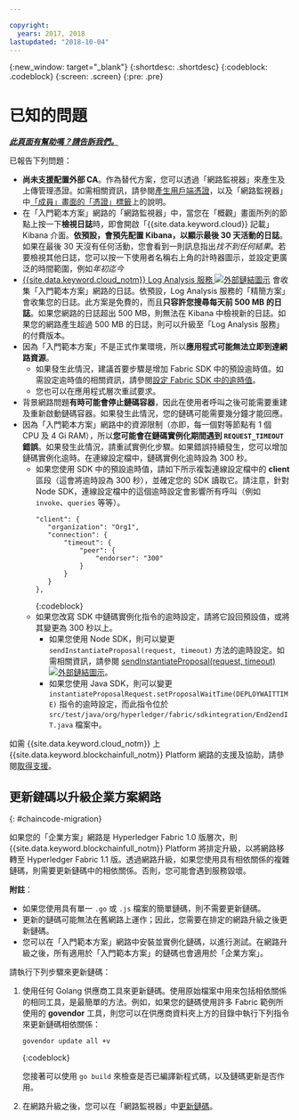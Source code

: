 ```yaml
---

copyright:
  years: 2017, 2018
lastupdated: "2018-10-04"
---
```


{:new_window: target="_blank"}
{:shortdesc: .shortdesc}
{:codeblock: .codeblock}
{:screen: .screen}
{:pre: .pre}


# 已知的問題


***[此頁面有幫助嗎？請告訴我們。](https://www.surveygizmo.com/s3/4501493/IBM-Blockchain-Documentation)***


已報告下列問題：
- **尚未支援配置外部 CA**。作為替代方案，您可以透過「網路監視器」來產生及上傳管理憑證。如需相關資訊，請參閱[產生用戶端憑證](v10_application.html#enroll-app)，以及「網路監視器」中[「成員」畫面的「憑證」標籤](v10_dashboard.html#members)上的說明。
- 在「入門範本方案」網路的「網路監視器」中，當您在「概觀」畫面所列的節點上按一下**檢視日誌**時，即會開啟「{{site.data.keyword.cloud}} 記載」Kibana 介面。**依預設，會預先配置 Kibana，以顯示最後 30 天活動的日誌**。如果在最後 30 天沒有任何活動，您會看到一則訊息指出*找不到任何結果*。若要檢視其他日誌，您可以按一下使用者名稱右上角的計時器圖示，並設定更廣泛的時間範圍，例如*年初迄今*
- [{{site.data.keyword.cloud_notm}} Log Analysis 服務 ![外部鏈結圖示](images/external_link.svg "外部鏈結圖示")](https://console.bluemix.net/catalog/services/log-analysis) 會收集「入門範本方案」網路的日誌。依預設，Log Analysis 服務的「精簡方案」會收集您的日誌。此方案是免費的，而且**只容許您搜尋每天前 500 MB 的日誌**。如果您網路的日誌超出 500 MB，則無法在 Kibana 中檢視新的日誌。如果您的網路產生超過 500 MB 的日誌，則可以升級至「Log Analysis 服務」的付費版本。
- 因為「入門範本方案」不是正式作業環境，所以**應用程式可能無法立即到達網路資源**。
  - 如果發生此情況，建議首要步驟是增加 Fabric SDK 中的預設逾時值。如需設定逾時值的相關資訊，請參閱[設定 Fabric SDK 中的逾時值](v10_application.html#set-timeout-in-sdk)。
  - 您也可以在應用程式層次重試要求。
- 背景網路問題**有時可能會停止鏈碼容器**，因此在使用者呼叫之後可能需要重建及重新啟動鏈碼容器。如果發生此情況，您的鏈碼可能需要幾分鐘才能回應。
- 因為「入門範本方案」網路中的資源限制（亦即，每一個對等節點有 1 個 CPU 及 4 Gi RAM），所以**您可能會在鏈碼實例化期間遇到 `REQUEST_TIMEOUT` 錯誤**。如果發生此情況，請重試實例化步驟。如果錯誤持續發生，您可以增加鏈碼實例化逾時。在連線設定檔中，鏈碼實例化逾時設為 300 秒。
  - 如果您使用 SDK 中的預設逾時值，請如下所示複製連線設定檔中的 **client** 區段（這會將逾時設為 300 秒），並確定您的 SDK 讀取它。請注意，針對 Node SDK，連線設定檔中的這個逾時設定會影響所有呼叫（例如 `invoke`、`queries` 等等）。
    ```
    "client": {
       "organization": "Org1",
       "connection": {
           "timeout": {
               "peer": {
                   "endorser": "300"
               }
           }
       }
    },
    ```
    {:codeblock}
  - 如果您改寫 SDK 中鏈碼實例化指令的逾時設定，請將它設回預設值，或將其變更為 300 秒以上。
    - 如果您使用 Node SDK，則可以變更 `sendInstantiateProposal(request, timeout)` 方法的逾時設定。如需相關資訊，請參閱 [sendInstantiateProposal(request, timeout) ![外部鏈結圖示](images/external_link.svg "外部鏈結圖示")](https://fabric-sdk-node.github.io/Channel.html#sendInstantiateProposal)。
    - 如果您使用 Java SDK，則可以變更 `instantiateProposalRequest.setProposalWaitTime(DEPLOYWAITTIME)` 指令的逾時設定，而此指令位於 `src/test/java/org/hyperledger/fabric/sdkintegration/End2endIT.java` 檔案中。

如需 {{site.data.keyword.cloud_notm}} 上 {{site.data.keyword.blockchainfull_notm}} Platform 網路的支援及協助，請參閱[取得支援](ibmblockchain_support.html)。


## 更新鏈碼以升級企業方案網路
{: #chaincode-migration}

如果您的「企業方案」網路是 Hyperledger Fabric 1.0 版層次，則 {{site.data.keyword.blockchainfull_notm}} Platform 將排定升級，以將網路移轉至 Hyperledger Fabric 1.1 版。透過網路升級，如果您使用具有相依關係的複雜鏈碼，則需要更新鏈碼中的相依關係。否則，您可能會遇到服務毀壞。

**附註**：
- 如果您使用具有單一 `.go` 或 `.js` 檔案的簡單鏈碼，則不需要更新鏈碼。
- 更新的鏈碼可能無法在舊網路上運作；因此，您需要在排定的網路升級之後更新鏈碼。
- 您可以在「入門範本方案」網路中安裝並實例化鏈碼，以進行測試。在網路升級之後，所有適用於「入門範本方案」的鏈碼也會適用於「企業方案」。

請執行下列步驟來更新鏈碼：
1. 使用任何 Golang 供應商工具來更新鏈碼。使用原始檔案中用來包括相依關係的相同工具，是最簡單的方法。例如，如果您的鏈碼使用許多 Fabric 範例所使用的 **govendor** 工具，則您可以在供應商資料夾上方的目錄中執行下列指令來更新鏈碼相依關係：
    ```
    govendor update all +v
    ```
    {:codeblock}

    您接著可以使用 `go build` 來檢查是否已編譯新程式碼，以及鏈碼更新是否作用。

2. 在網路升級之後，您可以在「網路監視器」中[更新鏈碼](howto/install_instantiate_chaincode.html#updating-a-chaincode)。
